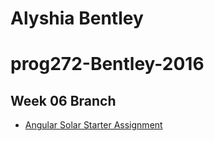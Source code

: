 
Alyshia  Bentley
=======
# prog272-Bentley-2016

## Week 06 Branch

- [Angular Solar Starter Assignment][solar-start]

[solar-start]: http://www.ccalvert.net/books/CloudNotes/Assignments/AngularSolarStarter.html
